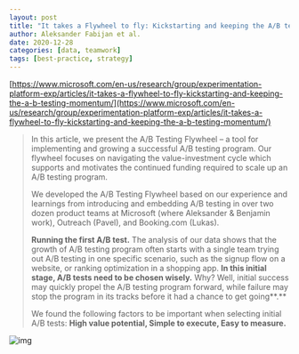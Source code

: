 ```yaml
---
layout: post
title: "It takes a Flywheel to fly: Kickstarting and keeping the A/B testing momentum"
author: Aleksander Fabijan et al.
date: 2020-12-28
categories: [data, teamwork]
tags: [best-practice, strategy]
---
```

[https://www.microsoft.com/en-us/research/group/experimentation-platform-exp/articles/it-takes-a-flywheel-to-fly-kickstarting-and-keeping-the-a-b-testing-momentum/](https://www.microsoft.com/en-us/research/group/experimentation-platform-exp/articles/it-takes-a-flywheel-to-fly-kickstarting-and-keeping-the-a-b-testing-momentum/)

> In this article, we present the A/B Testing Flywheel – a tool for implementing and growing a successful A/B testing program. Our flywheel focuses on navigating the value-investment cycle which supports and motivates the continued funding required to scale up an A/B testing program.
>
> We developed the A/B Testing Flywheel based on our experience and learnings from introducing and embedding A/B testing in over two dozen product teams at Microsoft (where Aleksander & Benjamin work), Outreach (Pavel), and Booking.com (Lukas).
>
> **Running the first A/B test.** The analysis of our data shows that the growth of A/B testing program often starts with a single team trying out A/B testing in one specific scenario, such as the signup flow on a website, or ranking optimization in a shopping app. **In this initial stage, A/B tests need to be chosen wisely.** Why? Well, initial success may quickly propel the A/B testing program forward, while failure may stop the program in its tracks before it had a chance to get going**.**
>
> We found the following factors to be important when selecting initial A/B tests: **High value potential, Simple to execute, Easy to measure.**

![img](https://www.microsoft.com/en-us/research/uploads/prod/2020/12/ABTestingFlywheel.png)

